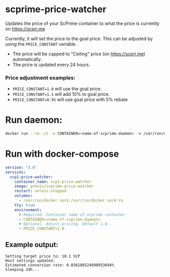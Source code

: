 # scprime-price-watcher
Updates the price of your ScPrime container to what the price is currently on https://scpri.me

Currently, it will set the price to the goal price. This can be adjusted by using the
`PRICE_CONSTANT` variable.

- The price will be capped to "Ceiling" price (on https://scpri.me) automatically.
- The price is updated every 24 hours.

### Price adjustment examples:
- `PRICE_CONSTANT=1.0` will use the goal price.
- `PRICE_CONSTANT=1.1` will add 10% to goal price.
- `PRICE_CONSTANT=0.95` will use goal price with 5% rebate

# Run daemon:
```bash
docker run --rm -it -e CONTAINER=<name-of-scprime-daemon> -v /var/run/docker.sock:/var/run/docker.sock:ro gronis/scprime-price-watcher
```

# Run with docker-compose
```yml
version: "3.6"
services:
  scp1-price-watcher:
    container_name: scp1-price-watcher
    image: gronis/scprime-price-watcher
    restart: unless-stopped
    volumes:
      - /var/run/docker.sock:/var/run/docker.sock:ro
    tty: true
    environment:
      # Required. Container name of scprime container
      - CONTAINER=<name-of-scprime-daemon>
      # Optional. Adjust pricing. Default 1.0.
      - PRICE_CONSTANT=1.0
```
## Example output:
```log
Setting target price to: 18.1 SCP
Host settings updated.
Estimated conversion rate: 0.036186524090953694%
Sleeping 24h...
```
